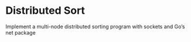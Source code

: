 # Distributed Sort

Implement a multi-node distributed sorting program with sockets and Go’s net package
